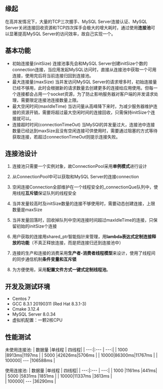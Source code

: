 
## 缘起

在高并发情况下，大量的TCP三次握手、MySQL Server连接认证、MySQL Server关闭连接回收资源和TCP四次挥手会极大的增大耗时，通过使用**连接池**可以显著提高MySQL Server的访问效率，故自己实现一个。

## 基本功能

+ 初始连接量(initSize)
  连接池事先会和MySQL Server创建initSize个数的connection连接，当应用发起MySQL访问时，直接从连接池中获取一个可用连接，使用完后将当前连接归回到连接池。
+ 最大连接量(maxSize)
  当并发访问MySQL Server的请求增多时，初始连接量已经不够用，此时会根据新的请求数量去创建更多的连接给应用使用。但每一个连接都会占用一个socket资源，为了防止影响服务器对客户端的并发请求处理，需要限定连接池连接数量上限。
+ 最大空闲时间(maxIdleTime)
  当访问量从高峰降下来时，为减少服务器维护连接的资源开销，需要将超过最大空闲时间的连接回收，只需保持initSize个连接就可以。
+ 连接超时时间(connectionTimeOut)
  当MySQl的并发量过大，连接池中连接数量已经达到maxSize且没有空闲连接可供使用时，需要通过阻塞的方式等待获取连接，若超过connectionTimeOut则提示连接失败。

## 连接池设计

1. 连接池只需要一个实例对象，故ConnectionPool采用**单例模式**进行设计

2. 从ConnectionPool中可以获取和MySQL Server的连接connection

3. 空闲连接Connection全部维护在一个线程安全的_connectionQue队列中，使用线程**互斥锁**保证队列的线程安全

4. 当并发量较高时及initSize数量的连接不够使用时，需要动态创建连接，上限数量是maxSize

5. 当并发量回落时，回收掉队列中空闲连接时间超过maxIdleTime的连接，只保留初始的initSize个连接  

6. 用户获取的连接用shared_ptr智能指针来管理，用**lambda表达式定制连接释放的功能**（不真正释放连接，而是把连接归还到连接池中） 

7. 连接的生产和连接的消费采用**生产者-消费者线程模型**来设计，使用了线程间的同步通信机制**条件变量和互斥锁**

8. 为方便使用，采用**配置文件方式一键式定制线程池**。

## 开发及测试环境

+ Centos 7
+ GCC 8.3.1 20190311 (Red Hat 8.3.1-3) 
+ Cmake 3.12.4
+ MySQL Server 8.0.34 
+ 虚拟机配置：一颗2核CPU

## 性能测试

未使用连接池:
| 数据量 |单线程 | 四线程|
| ---:|:--- | ---:|
| 1000 |8913ms|1197ms |
| 5000 |42626ms|5706ms |
| 10000|86300ms|11767ms |
| 100000| --- |106588ms |

使用连接池:
| 数据量 |单线程 | 四线程|
| ---:|:--- | ---:|
| 1000 |1161ms |441ms|
| 5000 |5831ms |1851ms |
| 10000|11337ms |3613ms |  
| 100000| --- |36290ms |
